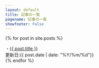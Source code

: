 ```yaml
---
layout: default
title: 記事の一覧
pagename: 記事の一覧
showfooter: False
---
```

{% for post in site.posts %}
<div class="post_link">
<div class="post_title">
・<a href="{{site.url}}{{ post.url }}">{{ post.title }}</a>
</div>
更新日:{{ post.date | date: "%Y/%m/%d"}} 
</div>
{% endfor %}